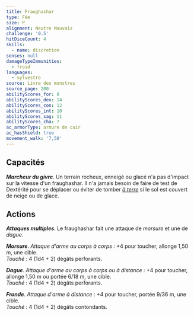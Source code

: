```yaml
---
title: Fraughashar
type: Fée
size: P
alignment: Neutre Mauvais
challenge: '0.5'
hitDiceCount: 4
skills:
  - name: discretion
senses: null
damageTypeImmunities:
  - froid
languages:
  - sylvestre
source: Livre des monstres
source_page: 200
abilityScores_for: 8
abilityScores_dex: 14
abilityScores_con: 12
abilityScores_int: 10
abilityScores_sag: 11
abilityScores_cha: 7
ac_armorType: armure de cuir
ac_hasShield: true
movement_walk: '7,50'
---
```

## Capacités
_**Marcheur du givre**_. Un terrain rocheux, enneigé ou glacé n'a pas d'impact sur la vitesse d'un fraughashar. Il n'a jamais besoin de faire de test de Dextérité pour se déplacer ou éviter de tomber [_à terre_](/gerer-la-sante-du-personnage/#a-terre) si le sol est couvert de neige ou de glace.

## Actions
_**Attaques multiples**_. Le fraughashar fait une attaque de _morsure_ et une de _dague_.

_**Morsure**_. _Attaque d'arme au corps à corps_ : +4 pour toucher, allonge 1,50 m, une cible.  
_Touché_ : 4 (1d4 + 2) dégâts perforants.

_**Dague**_. _Attaque d'arme au corps à corps ou à distance_ : +4 pour toucher, allonge 1,50 m ou portée 6/18 m, une cible.  
_Touché_ : 4 (1d4 + 2) dégâts perforants.

_**Fronde**_. _Attaque d'arme à distance_ : +4 pour toucher, portée 9/36 m, une cible.  
_Touché_ : 4 (1d4 + 2) dégâts contondants.
